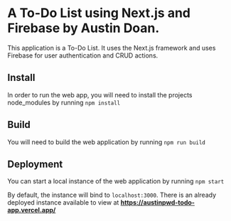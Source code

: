 # A To-Do List using Next.js and Firebase by Austin Doan.

This application is a To-Do List. It uses the Next.js framework and uses Firebase for user authentication and CRUD actions.

## Install
 In order to run the web app, you will need to install the projects node_modules by running ```npm install```

## Build
You will need to build the web application by running ```npm run build```

## Deployment
You can start a local instance of the web application by running ```npm start```

By default, the instance will bind to ```localhost:3000```. There is an already deployed instance available to view at **<https://austinpwd-todo-app.vercel.app/>**

